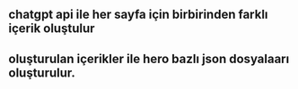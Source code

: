 ## chatgpt api ile her sayfa için birbirinden farklı içerik oluştulur
## oluşturulan içerikler ile hero bazlı json dosyalaarı oluşturulur.
